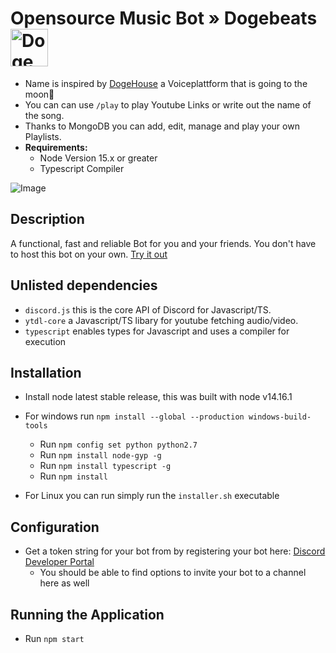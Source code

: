 # Opensource Music Bot » Dogebeats   <img src="https://i.imgur.com/hf9Zce9.png" alt="Doge" width="60"></img> 
- Name is inspired by [DogeHouse](https://dogehouse.tv/dash) a Voiceplattform that is going to the moon🚀
- You can can use `/play` to play Youtube Links or write out the name of the song.
- Thanks to MongoDB you can add, edit, manage and play your own Playlists.
- **Requirements:**
    - Node Version 15.x or greater
    - Typescript Compiler

![Image](https://i.imgur.com/hEZkob5.png)

## Description

A functional, fast and reliable Bot for you and your friends.
You don't have to host this bot on your own. [Try it out](https://discord.com/oauth2/authorize?client_id=839914718566940693&permissions=8&scope=bot)

## Unlisted dependencies

- `discord.js` this is the core API of Discord for Javascript/TS.
- `ytdl-core` a Javascript/TS libary for youtube fetching audio/video.
- `typescript` enables types for Javascript and uses a compiler for execution

## Installation

- Install node latest stable release, this was built with node v14.16.1
- For windows run `npm install --global --production windows-build-tools`
    - Run `npm config set python python2.7`
    - Run `npm install node-gyp -g`
    - Run `npm install typescript -g`
    - Run `npm install`

- For Linux you can run simply run the `installer.sh` executable

## Configuration

- Get a token string for your bot from by registering your bot here: [Discord Developer Portal](https://discordapp.com/developers)
    - You should be able to find options to invite your bot to a channel here as well

## Running the Application

- Run `npm start`
